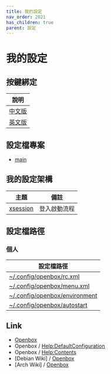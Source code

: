 ```yaml
---
title: 我的設定
nav_order: 2021
has_children: true
parent: 設定
---
```



# 我的設定


## 按鍵綁定

| 說明 |
| --- |
| [中文版](https://samwhelp.github.io/note-about-openbox/read/scenario/main.html) |
| [英文版](https://github.com/samwhelp/note-about-openbox/blob/gh-pages/_demo/config/openbox-config/main/share/doc/spec-keybind.md) |


## 設定檔專案

* [main](https://github.com/samwhelp/note-about-openbox/tree/gh-pages/_demo/config/openbox-config/main)


## 我的設定架構

| 主題 | 備註 |
| --- | --- |
| [xsession](https://samwhelp.github.io/note-about-openbox/read/config/main/xsession.html) | 登入啟動流程 |


## 設定檔路徑

### 個人

| 設定檔路徑 |
| --- |
| [~/.config/openbox/rc.xml](https://github.com/samwhelp/note-about-openbox/tree/gh-pages/_demo/config/openbox-config/main/rc.xml) |
| [~/.config/openbox/menu.xml](https://github.com/samwhelp/note-about-openbox/tree/gh-pages/_demo/config/openbox-config/main/menu.xml) |
| [~/.config/openbox/environment](https://github.com/samwhelp/note-about-openbox/tree/gh-pages/_demo/config/openbox-config/main/environment) |
| [~/.config/openbox/autostart](https://github.com/samwhelp/note-about-openbox/tree/gh-pages/_demo/config/openbox-config/main/autostart) |


## Link

* [Openbox](http://openbox.org/)
* Openbox / [Help:DefaultConfiguration](http://openbox.org/wiki/Help:DefaultConfiguration)
* Openbox / [Help:Contents](http://openbox.org/wiki/Help:Contents)
* [Debian Wiki] / [Openbox](https://wiki.debian.org/Openbox)
* [Arch Wiki] / [Openbox](https://wiki.archlinux.org/title/openbox)
